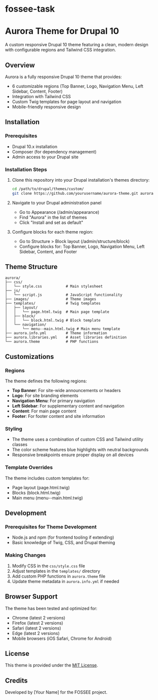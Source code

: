 # fossee-task
# Aurora Theme for Drupal 10

A custom responsive Drupal 10 theme featuring a clean, modern design with configurable regions and Tailwind CSS integration.

## Overview

Aurora is a fully responsive Drupal 10 theme that provides:
- 6 customizable regions (Top Banner, Logo, Navigation Menu, Left Sidebar, Content, Footer)
- Integration with Tailwind CSS
- Custom Twig templates for page layout and navigation
- Mobile-friendly responsive design

## Installation

### Prerequisites
- Drupal 10.x installation
- Composer (for dependency management)
- Admin access to your Drupal site

### Installation Steps

1. Clone this repository into your Drupal installation's themes directory:
   ```bash
   cd /path/to/drupal/themes/custom/
   git clone https://github.com/yourusername/aurora-theme.git aurora
   ```

2. Navigate to your Drupal administration panel
   - Go to Appearance (/admin/appearance)
   - Find "Aurora" in the list of themes
   - Click "Install and set as default"

3. Configure blocks for each theme region:
   - Go to Structure > Block layout (/admin/structure/block)
   - Configure blocks for: Top Banner, Logo, Navigation Menu, Left Sidebar, Content, and Footer

## Theme Structure

```
aurora/
├── css/
│   └── style.css           # Main stylesheet
├── js/
│   └── script.js           # JavaScript functionality
├── images/                 # Theme images
├── templates/              # Twig templates
│   ├── layout/
│   │   └── page.html.twig  # Main page template
│   ├── block/
│   │   └── block.html.twig # Block template
│   └── navigation/
│       └── menu--main.html.twig # Main menu template
├── aurora.info.yml         # Theme information
├── aurora.libraries.yml    # Asset libraries definition
└── aurora.theme            # PHP functions
```

## Customizations

### Regions

The theme defines the following regions:
- **Top Banner**: For site-wide announcements or headers
- **Logo**: For site branding elements
- **Navigation Menu**: For primary navigation
- **Left Sidebar**: For supplementary content and navigation
- **Content**: For main page content
- **Footer**: For footer content and site information

### Styling

- The theme uses a combination of custom CSS and Tailwind utility classes
- The color scheme features blue highlights with neutral backgrounds
- Responsive breakpoints ensure proper display on all devices

### Template Overrides

The theme includes custom templates for:
- Page layout (page.html.twig)
- Blocks (block.html.twig)
- Main menu (menu--main.html.twig)

## Development

### Prerequisites for Theme Development
- Node.js and npm (for frontend tooling if extending)
- Basic knowledge of Twig, CSS, and Drupal theming

### Making Changes

1. Modify CSS in the `css/style.css` file
2. Adjust templates in the `templates/` directory
3. Add custom PHP functions in `aurora.theme` file
4. Update theme metadata in `aurora.info.yml` if needed

## Browser Support

The theme has been tested and optimized for:
- Chrome (latest 2 versions)
- Firefox (latest 2 versions)
- Safari (latest 2 versions)
- Edge (latest 2 versions)
- Mobile browsers (iOS Safari, Chrome for Android)

## License

This theme is provided under the [MIT License](LICENSE).

## Credits

Developed by [Your Name] for the FOSSEE project.

